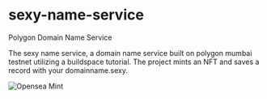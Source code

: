 # sexy-name-service
Polygon Domain Name Service

The sexy name service, a domain name service built on polygon mumbai testnet utilizing a buildspace tutorial. The project mints an NFT and saves a record with your domainname.sexy.

![Opensea Mint](https://user-images.githubusercontent.com/30867190/171762943-4ba43edd-fabe-43f6-b267-2b07c7794b44.png)
